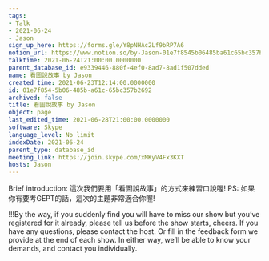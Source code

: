 ```yaml
---
tags:
- Talk
- 2021-06-24
- Jason
sign_up_here: https://forms.gle/Y8pNHAc2Lf9bRP7A6
notion_url: https://www.notion.so/by-Jason-01e7f8545b06485ba61c65bc357b2692
talktime: 2021-06-24T21:00:00.0000000
parent_database_id: e9339446-880f-4ef0-8ad7-8ad1f507dded
name: 看圖說故事 by Jason
created_time: 2021-06-23T12:14:00.0000000
id: 01e7f854-5b06-485b-a61c-65bc357b2692
archived: false
title: 看圖說故事 by Jason
object: page
last_edited_time: 2021-06-28T21:00:00.0000000
software: Skype
language_level: No limit
indexDate: 2021-06-24
parent_type: database_id
meeting_link: https://join.skype.com/xMKyV4Fx3KXT
hosts: Jason
---
```




Brief introduction: 這次我們要用「看圖說故事」的方式來練習口說喔!
PS: 如果你有要考GEPT的話，這次的主題非常適合你喔!

!!!By the way, if you suddenly find you will have to miss our show but you’ve registered for it already, please tell us before the show starts, cheers.
If you have any questions, please contact the host. Or fill in the feedback form we provide at the end of each show. In either way, we’ll be able to know your demands, and contact you individually.



